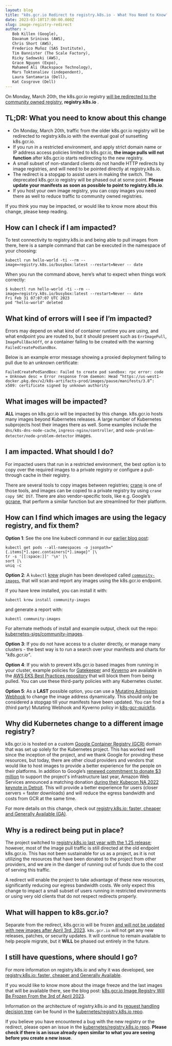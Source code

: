 ```yaml
---
layout: blog
title: "k8s.gcr.io Redirect to registry.k8s.io - What You Need to Know"
date: 2023-03-10T17:00:00.000Z
slug: image-registry-redirect
author: >
   Bob Killen (Google),
   Davanum Srinivas (AWS),
   Chris Short (AWS),
   Frederico Muñoz (SAS Institute),
   Tim Bannister (The Scale Factory),
   Ricky Sadowski (AWS),
   Grace Nguyen (Expo),
   Mahamed Ali (Rackspace Technology),
   Mars Toktonaliev (independent),
   Laura Santamaria (Dell),
   Kat Cosgrove (Dell)
---
```


On Monday, March 20th, the k8s.gcr.io registry [will be redirected to the community owned
registry](https://kubernetes.io/blog/2022/11/28/registry-k8s-io-faster-cheaper-ga/),
**registry.k8s.io** .


## TL;DR: What you need to know about this change

- On Monday, March 20th, traffic from the older k8s.gcr.io registry will be redirected to
  registry.k8s.io with the eventual goal of sunsetting k8s.gcr.io.
- If you run in a restricted environment, and apply strict domain name or IP address access policies
  limited to k8s.gcr.io, **the image pulls will not function** after k8s.gcr.io starts redirecting
  to the new registry. 
- A small subset of non-standard clients do not handle HTTP redirects by image registries, and will
  need to be pointed directly at registry.k8s.io.
- The redirect is a stopgap to assist users in making the switch. The deprecated k8s.gcr.io registry
  will be phased out at some point. **Please update your manifests as soon as possible to point to
  registry.k8s.io**.
- If you host your own image registry, you can copy images you need there as well to reduce traffic
  to community owned registries.

If you think you may be impacted, or would like to know more about this change, please keep reading.

## How can I check if I am impacted?

To test connectivity to registry.k8s.io and being able to pull images from there, here is a sample
command that can be executed in the namespace of your choosing:

```
kubectl run hello-world -ti --rm --image=registry.k8s.io/busybox:latest --restart=Never -- date
```

When you run the command above, here’s what to expect when things work correctly:

```
$ kubectl run hello-world -ti --rm --image=registry.k8s.io/busybox:latest --restart=Never -- date
Fri Feb 31 07:07:07 UTC 2023
pod "hello-world" deleted
```

## What kind of errors will I see if I’m impacted?

Errors may depend on what kind of container runtime you are using, and what endpoint you are routed
to, but it should present such as `ErrImagePull`, `ImagePullBackOff`, or a container failing to be
created with the warning `FailedCreatePodSandBox`.

Below is an example error message showing a proxied deployment failing to pull due to an unknown
certificate:

```
FailedCreatePodSandBox: Failed to create pod sandbox: rpc error: code = Unknown desc = Error response from daemon: Head “https://us-west1-docker.pkg.dev/v2/k8s-artifacts-prod/images/pause/manifests/3.8”: x509: certificate signed by unknown authority
```

## What images will be impacted?

**ALL** images on k8s.gcr.io will be impacted by this change. k8s.gcr.io hosts many images beyond
Kubernetes releases. A large number of Kubernetes subprojects host their images there as well. Some
examples include the `dns/k8s-dns-node-cache`, `ingress-nginx/controller`, and
`node-problem-detector/node-problem-detector` images.

## I am impacted. What should I do?

For impacted users that run in a restricted environment, the best option is to copy over the
required images to a private registry or configure a pull-through cache in their registry.

There are several tools to copy images between registries;
[crane](https://github.com/google/go-containerregistry/blob/main/cmd/crane/doc/crane_copy.md) is one
of those tools, and images can be copied to a private registry by using `crane copy SRC DST`. There
are also vendor-specific tools, like e.g. Google’s
[gcrane](https://cloud.google.com/container-registry/docs/migrate-external-containers#copy), that
perform a similar function but are streamlined for their platform.

## How can I find which images are using the legacy registry, and fix them?

**Option 1**: See the one line kubectl command in our [earlier blog
post](https://kubernetes.io/blog/2023/02/06/k8s-gcr-io-freeze-announcement/#what-s-next):

```
kubectl get pods --all-namespaces -o jsonpath="{.items[*].spec.containers[*].image}" |\
tr -s '[[:space:]]' '\n' |\
sort |\
uniq -c
```

**Option 2**: A `kubectl` [krew](https://krew.sigs.k8s.io/) plugin has been developed called
[`community-images`](https://github.com/kubernetes-sigs/community-images#kubectl-community-images),
that will scan and report any images using the k8s.gcr.io endpoint.

If you have krew installed, you can install it with:

```
kubectl krew install community-images
```

and generate a report with:

```
kubectl community-images
```

For alternate methods of install and example output, check out the repo:
[kubernetes-sigs/community-images](https://github.com/kubernetes-sigs/community-images).

**Option 3**: If you do not have access to a cluster directly, or manage many clusters - the best
way is to run a search over your manifests and charts for _"k8s.gcr.io"_.

**Option 4**: If you wish to prevent k8s.gcr.io based images from running in your cluster, example
policies for [Gatekeeper](https://open-policy-agent.github.io/gatekeeper-library/website/) and
[Kyverno](https://kyverno.io/) are available in the [AWS EKS Best Practices
repository](https://github.com/aws/aws-eks-best-practices/tree/master/policies/k8s-registry-deprecation)
that will block them from being pulled. You can use these third-party policies with any Kubernetes
cluster.

**Option 5**: As a **LAST** possible option, you can use a
[Mutating Admission Webhook](/docs/reference/access-authn-authz/extensible-admission-controllers/#what-are-admission-webhooks)
to change the image address dynamically. This should only be
considered a stopgap till your manifests have been updated. You can
find a (third party) Mutating Webhook and Kyverno policy in
[k8s-gcr-quickfix](https://github.com/abstractinfrastructure/k8s-gcr-quickfix).

## Why did Kubernetes change to a different image registry?

k8s.gcr.io is hosted on a custom [Google Container Registry
(GCR)](https://cloud.google.com/container-registry) domain that was set up solely for the Kubernetes
project. This has worked well since the inception of the project, and we thank Google for providing
these resources, but today, there are other cloud providers and vendors that would like to host
images to provide a better experience for the people on their platforms. In addition to Google’s
[renewed commitment to donate $3
million](https://www.cncf.io/google-cloud-recommits-3m-to-kubernetes/) to support the project's
infrastructure last year, Amazon Web Services announced a matching donation [during their Kubecon NA
2022 keynote in Detroit](https://youtu.be/PPdimejomWo?t=236). This will provide a better experience
for users (closer servers = faster downloads) and will reduce the egress bandwidth and costs from
GCR at the same time.

For more details on this change, check out [registry.k8s.io: faster, cheaper and Generally Available
(GA)](/blog/2022/11/28/registry-k8s-io-faster-cheaper-ga/).

## Why is a redirect being put in place?

The project switched to [registry.k8s.io last year with the 1.25
release](https://kubernetes.io/blog/2022/11/28/registry-k8s-io-faster-cheaper-ga/); however, most of
the image pull traffic is still directed at the old endpoint k8s.gcr.io. This has not been
sustainable for us as a project, as it is not utilizing the resources that have been donated to the
project from other providers, and we are in the danger of running out of funds due to the cost of
serving this traffic.

A redirect will enable the project to take advantage of these new resources, significantly reducing
our egress bandwidth costs. We only expect this change to impact a small subset of users running in
restricted environments or using very old clients that do not respect redirects properly.

## What will happen to k8s.gcr.io?

Separate from the redirect, k8s.gcr.io will be frozen [and will not be updated with new images
after April 3rd, 2023](https://kubernetes.io/blog/2023/02/06/k8s-gcr-io-freeze-announcement/). `k8s.gcr.io`
will not get any new releases, patches, or security updates. It will continue to remain available to
help people migrate, but it **WILL** be phased out entirely in the future.

## I still have questions, where should I go?

For more information on registry.k8s.io and why it was developed, see [registry.k8s.io: faster,
cheaper and Generally Available](/blog/2022/11/28/registry-k8s-io-faster-cheaper-ga/).

If you would like to know more about the image freeze and the last images that will be available
there, see the blog post: [k8s.gcr.io Image Registry Will Be Frozen From the 3rd of April
2023](/blog/2023/02/06/k8s-gcr-io-freeze-announcement/).

Information on the architecture of registry.k8s.io and its [request handling decision
tree](https://github.com/kubernetes/registry.k8s.io/blob/8408d0501a88b3d2531ff54b14eeb0e3c900a4f3/cmd/archeio/docs/request-handling.md)
can be found in the [kubernetes/registry.k8s.io
repo](https://github.com/kubernetes/registry.k8s.io).

If you believe you have encountered a bug with the new registry or the redirect, please open an
issue in the [kubernetes/registry.k8s.io
repo](https://github.com/kubernetes/registry.k8s.io/issues/new/choose). **Please check if there is an issue already
open similar to what you are seeing before you create a new issue**.
